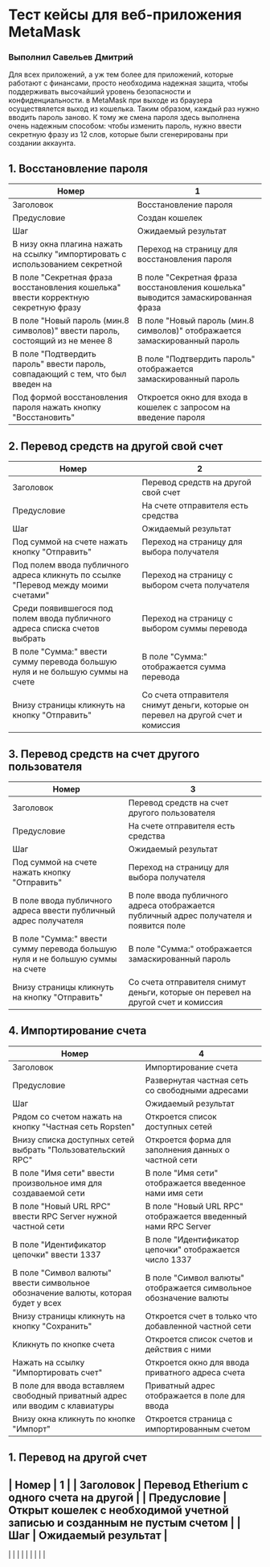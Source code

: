 # Тест кейсы для веб-приложения MetaMask

### Выполнил Савельев Дмитрий

Для всех приложений, а уж тем более для приложений, которые работают с финансами, просто необходима надежная защита, чтобы поддерживать высочайший уровень безопасности и конфиденциальности. в MetaMask при выходе из браузера осуществялется выход из кошелька. Таким образом, каждый раз нужно вводить пароль заново. К тому же смена пароля здесь выполнена очень надежным способом: чтобы изменить пароль, нужно ввести секретную фразу из 12 слов, которые были сгенерированы при создании аккаунта.

## 1. Восстановление пароля

|  Номер                                                                            |  1                                                                                        |
|-----------------------------------------------------------------------------------|-------------------------------------------------------------------------------------------|
|  Заголовок                                                                        |  Восстановление пароля                                                                    |
|  Предусловие                                                                      |  Создан кошелек                                                                           |
|  Шаг                                                                              |  Ожидаемый результат                                                                      |
| В низу окна плагина нажать на ссылку "импортировать с использованием секретной    |  Переход на страницу для восстановления пароля                                            | | фразы восстановления"                                                             |                                                                                           |
| В поле "Секретная фраза восстановления кошелька" ввести корректную секретную фразу|  В поле "Секретная фраза восстановления кошелька" выводится замаскированная фраза         | |с использованием символов латиницы и пробелов или вставить из буфера обмена        |  восстановления                                                                           |
| В поле "Новый пароль (мин.8 символов)" ввести пароль, состоящий из не менее 8     | В поле "Новый пароль (мин.8 символов)" отображается замаскированный пароль                | | символов                                                                          |                                                                                           | 
| В поле "Подтвердить пароль" ввести пароль, совпадающий с тем, что был введен на   | В поле "Подтвердить пароль" отображается замаскированный пароль                           |  | предыдущем шаге                                                                   |                                                                                           |
| Под формой восстановления пароля нажать кнопку "Восстановить"                     | Откроется окно для входа в кошелек с запросом на введение пароля                          |

## 2. Перевод средств на другой свой счет

|  Номер                                                                            |  2                                                                                        |
|-----------------------------------------------------------------------------------|-------------------------------------------------------------------------------------------|
|  Заголовок                                                                        |  Перевод средств на другой свой счет                                                      |
|  Предусловие                                                                      |  На счете отправителя есть средства                                                       |
|  Шаг                                                                              |  Ожидаемый результат                                                                      |
| Под суммой на счете нажать кнопку "Отправить"                                     |  Переход на страницу для выбора получателя                                                |
| Под полем ввода публичного адреса кликнуть по ссылке "Перевод между моими счетами"|  Переход на страницу с выбором счета получателя                                           | 
| Среди появившегося под полем ввода публичного адреса списка счетов выбрать        | Переход на страницу с выбором суммы перевода                                              | | необходимый                                                                       |                                                                                           | 
| В поле "Сумма:" ввести сумму перевода большую нуля и не большую суммы на счете    | В поле "Сумма:" отображается сумма перевода                                               |  | отправителя                                                                       |                                                                                           |
| Внизу страницы кликнуть на кнопку "Отправить"                                     | Со счета отправителя снимут деньги, которые он перевел на другой счет и комиссия          |


## 3. Перевод средств на счет другого пользователя

|  Номер                                                                            |  3                                                                                        |
|-----------------------------------------------------------------------------------|-------------------------------------------------------------------------------------------|
|  Заголовок                                                                        |  Перевод средств на счет другого пользователя                                             |
|  Предусловие                                                                      |  На счете отправителя есть средства                                                       |
|  Шаг                                                                              |  Ожидаемый результат                                                                      |
| Под суммой на счете нажать кнопку "Отправить"                                     |  Переход на страницу для выбора получателя                                                |
| В поле ввода публичного адреса ввести публичный адрес получателя                  |  В поле ввода публичного адреса отображается публичный адрес получателя и появится поле   | |                                                                                   | ввода суммы перевода                                                                      | 
| В поле "Сумма:" ввести сумму перевода большую нуля и не большую суммы на счете    | В поле "Сумма:" отображается замаскированный пароль                                       |  | отправителя                                                                       |                                                                                           |
| Внизу страницы кликнуть на кнопку "Отправить"                                     | Со счета отправителя снимут деньги, которые он перевел на другой счет и комиссия          |


## 4. Импортирование счета

|  Номер                                                                            |  4                                                                                        |
|-----------------------------------------------------------------------------------|-------------------------------------------------------------------------------------------|
|  Заголовок                                                                        |  Импортирование счета                                                                     |
|  Предусловие                                                                      |  Развернутая частная сеть со свободными адресами                                          |
|  Шаг                                                                              |  Ожидаемый результат                                                                      |
| Рядом со счетом нажать на кнопку "Частная сеть Ropsten"                           |  Откроется список доступных сетей                                                         |
| Внизу списка доступных сетей выбрать "Пользовательский RPC"                       |  Откроется форма для заполнения данных о частной сети                                     | 
| В поле "Имя сети" ввести произвольное имя для создаваемой сети                    | В поле "Имя сети" отображается введенное нами имя сети                                    |
| В поле "Новый URL RPC" ввести RPC Server нужной частной сети                      | В поле "Новый URL RPC" отображается введенный нами RPC Server                             | 
| В поле "Идентификатор цепочки" ввести 1337                                        | В поле "Идентификатор цепочки" отображается число 1337                                    | 
| В поле "Символ валюты" ввести символьное обозначение валюты, которая будет у всех | В поле "Символ валюты" отображается символьное обозначение валюты                         | | счетов этой частной сети                                                          |                                                                                           |
| Внизу страницы кликнуть на кнопку "Сохранить"                                     | Откроется счет в только что добавленной частной сети                                      |
| Кликнуть по кнопке счета                                                          |  Откроется список счетов и действия с ними                                                |
| Нажать на ссылку "Импортировать счет"                                             |  Откроется окно для ввода приватного адреса счета                                         |
| В поле для ввода вставляем свободный приватный адрес или вводим с клавиатуры      |  Приватный адрес отображается в поле для ввода                                            |
| Внизу окна кликнуть по кнопке "Импорт"                                            | Откроется страница с импортированным счетом                                               |

## 1. Перевод на другой счет

|  Номер  |  1  |
|  Заголовок  |  Перевод Etherium с одного счета на другой   |
|  Предусловие  |  Открыт кошелек с необходимой учетной записью и созданным не пустым счетом   |
|  Шаг  |  Ожидаемый результат  |
---------------------------------
|         |     |
|         |     |
|         |     |
